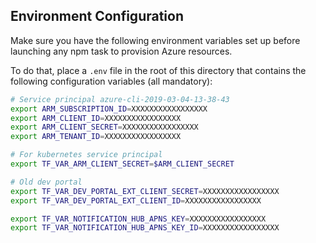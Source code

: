 ## Environment Configuration

Make sure you have the following environment variables set up before launching
any npm task to provision Azure resources.

To do that, place a `.env` file in the root of this directory that contains the
following configuration variables (all mandatory):

```bash
# Service principal azure-cli-2019-03-04-13-38-43
export ARM_SUBSCRIPTION_ID=XXXXXXXXXXXXXXXXX
export ARM_CLIENT_ID=XXXXXXXXXXXXXXXXX
export ARM_CLIENT_SECRET=XXXXXXXXXXXXXXXXX
export ARM_TENANT_ID=XXXXXXXXXXXXXXXXX

# For kubernetes service principal
export TF_VAR_ARM_CLIENT_SECRET=$ARM_CLIENT_SECRET

# Old dev portal
export TF_VAR_DEV_PORTAL_EXT_CLIENT_SECRET=XXXXXXXXXXXXXXXXX
export TF_VAR_DEV_PORTAL_EXT_CLIENT_ID=XXXXXXXXXXXXXXXXX

export TF_VAR_NOTIFICATION_HUB_APNS_KEY=XXXXXXXXXXXXXXXXX
export TF_VAR_NOTIFICATION_HUB_APNS_KEY_ID=XXXXXXXXXXXXXXXXX
```
